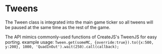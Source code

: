 # Tweens
The Tween class is integrated into the main game ticker so all tweens will be paused at the same time as the rest of the game.

The API mimics commonly-used functions of CreateJS's TweenJS for easy porting.
example usage:
`Tween.get(someMC, {override:true}).to({x:500, y:200}, 1000, 'QuadInOut').wait(250).call(callback);`
